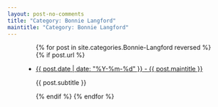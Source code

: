 ```yaml
---
layout: post-no-comments
title: "Category: Bonnie Langford"
maintitle: "Category: Bonnie Langford"
---
```


<figure class="fig3">
<div class="CardLayout">
<div class="CardItem">
<ul>
{% for post in site.categories.Bonnie-Langford reversed %}
{% if post.url %}
<li>
<p><a href="{{ post.url }}">{{ post.date | date: "%Y-%m-%d" }} - {{ post.maintitle }}</a></p>
<p>{{ post.subtitle }}</p>
</li>
{% endif %}
{% endfor %}
</ul>
</div>
</div>
</figure>

